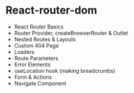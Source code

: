 # React-router-dom

- React Router Basics
- Router Provider, createBrowserRouter & Outlet
- Nested Routes & Layouts
- Custom 404 Page
- Loaders
- Route Parameters
- Error Elements
- useLocation hook (making breadcrumbs)
- Form & Actions
- Navigate Component
